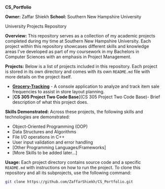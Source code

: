 **CS_Portfolio**

**Owner:** Zaffar Shiekh
**School:** Southern New Hampshire University

University Projects Repository

**Overview:**
This repository serves as a collection of my academic projects completed during my time at Southern New Hampshire University. Each project within this repository showcases different skills and knowledge areas I've developed as part of my coursework in my Bachelors in Computer Sciences with an emphasis in Project Management.

**Projects:**
Below is a list of projects included in this repository. Each project is stored in its own directory and comes with its own `README.md` file with more details on the project itself.

- [**Grocery-Tracking**](./Grocery-Tracking) - A console application to analyze and track item sale frequencies to assist in store layout planning.
- [**CS 305 Project Two Code Base**](CS 305 Project Two Code Base)- Brief description of what this project does.

[//]: # (New Projects to be added.)

**Skills Demonstrated:**
Across these projects, the following skills and technologies are demonstrated:
-	Object-Oriented Programming (OOP)
-	Data Structures and Algorithms
-	File I/O operations in C++
-	User input validation and error handling
-	[Other Programming Languages/Frameworks]
-	[More Skills to be added later...]

**Usage:**
Each project directory contains source code and a specific `README.md` with instructions on how to run the project. To clone this repository and all its subprojects, use the following command:

```bash
git clone https://github.com/ZaffarShiekh/CS_Portfolio.git
